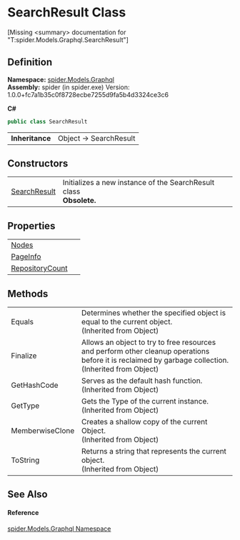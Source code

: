 # SearchResult Class


\[Missing &lt;summary&gt; documentation for "T:spider.Models.Graphql.SearchResult"\]



## Definition
**Namespace:** <a href="a7324a28-4f46-beaa-9269-26a8fa385391">spider.Models.Graphql</a>  
**Assembly:** spider (in spider.exe) Version: 1.0.0+fc7a1b35c0f8728ecbe7255d9fa5b4d3324ce3c6

**C#**
``` C#
public class SearchResult
```

<table><tr><td><strong>Inheritance</strong></td><td>Object  →  SearchResult</td></tr>
</table>



## Constructors
<table>
<tr>
<td><a href="0067877f-dc06-fd43-017d-b7ff35453190">SearchResult</a></td>
<td>Initializes a new instance of the SearchResult class<br /><strong>Obsolete.</strong></td></tr>
</table>

## Properties
<table>
<tr>
<td><a href="f6db6c90-29f1-1d9c-3f31-c2590287e549">Nodes</a></td>
<td> </td></tr>
<tr>
<td><a href="57365c05-0c0f-9812-30e3-c984e287b133">PageInfo</a></td>
<td> </td></tr>
<tr>
<td><a href="56d1021e-fca9-6d32-7870-1ea2de6e84e9">RepositoryCount</a></td>
<td> </td></tr>
</table>

## Methods
<table>
<tr>
<td>Equals</td>
<td>Determines whether the specified object is equal to the current object.<br />(Inherited from Object)</td></tr>
<tr>
<td>Finalize</td>
<td>Allows an object to try to free resources and perform other cleanup operations before it is reclaimed by garbage collection.<br />(Inherited from Object)</td></tr>
<tr>
<td>GetHashCode</td>
<td>Serves as the default hash function.<br />(Inherited from Object)</td></tr>
<tr>
<td>GetType</td>
<td>Gets the Type of the current instance.<br />(Inherited from Object)</td></tr>
<tr>
<td>MemberwiseClone</td>
<td>Creates a shallow copy of the current Object.<br />(Inherited from Object)</td></tr>
<tr>
<td>ToString</td>
<td>Returns a string that represents the current object.<br />(Inherited from Object)</td></tr>
</table>

## See Also


#### Reference
<a href="a7324a28-4f46-beaa-9269-26a8fa385391">spider.Models.Graphql Namespace</a>  
